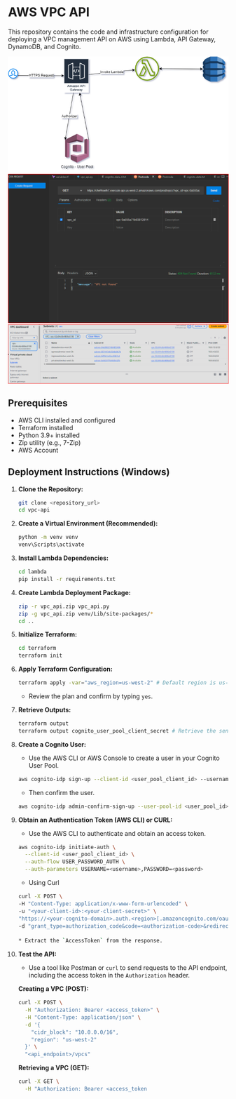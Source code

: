 # AWS VPC API

This repository contains the code and infrastructure configuration for deploying a VPC management API on AWS using Lambda, API Gateway, DynamoDB, and Cognito.

![AWS VPC API Architecture](docs/images/architecture.png)
![VPC Fetch via REST API](docs/images/vpc-not-found.png)
![VPC Creation via REST API](docs/images/vpc-created-by-post-request.png)

## Prerequisites

- AWS CLI installed and configured
- Terraform installed
- Python 3.9+ installed
- Zip utility (e.g., 7-Zip)
- AWS Account

## Deployment Instructions (Windows)

1.  **Clone the Repository:**

    ```bash
    git clone <repository_url>
    cd vpc-api
    ```

2.  **Create a Virtual Environment (Recommended):**

    ```bash
    python -m venv venv
    venv\Scripts\activate
    ```

3.  **Install Lambda Dependencies:**

    ```bash
    cd lambda
    pip install -r requirements.txt
    ```

4.  **Create Lambda Deployment Package:**

    ```bash
    zip -r vpc_api.zip vpc_api.py
    zip -g vpc_api.zip venv/Lib/site-packages/*
    cd ..
    ```

5.  **Initialize Terraform:**

    ```bash
    cd terraform
    terraform init
    ```

6.  **Apply Terraform Configuration:**

    ```bash
    terraform apply -var="aws_region=us-west-2" # Default region is us-west-2
    ```

    * Review the plan and confirm by typing `yes`.

7.  **Retrieve Outputs:**

    ```bash
    terraform output
    terraform output cognito_user_pool_client_secret # Retrieve the sensitive client secret
    ```

8.  **Create a Cognito User:**

    * Use the AWS CLI or AWS Console to create a user in your Cognito User Pool.

    ```bash
    aws cognito-idp sign-up --client-id <user_pool_client_id> --username <username> --password <password> --user-attributes Name=email,Value=<email>
    ```

    * Then confirm the user.

    ```bash
    aws cognito-idp admin-confirm-sign-up --user-pool-id <user_pool_id> --username <username>
    ```

9.  **Obtain an Authentication Token (AWS CLI) or CURL:**

    * Use the AWS CLI to authenticate and obtain an access token.

    ```bash
    aws cognito-idp initiate-auth \
      --client-id <user_pool_client_id> \
      --auth-flow USER_PASSWORD_AUTH \
      --auth-parameters USERNAME=<username>,PASSWORD=<password>
    ```
    * Using Curl
    ```bash
    curl -X POST \
    -H "Content-Type: application/x-www-form-urlencoded" \
    -u "<your-client-id>:<your-client-secret>" \
    "https://<your-cognito-domain>.auth.<region>[.amazoncognito.com/oauth2/token](https://www.google.com/search?q=https://.amazoncognito.com/oauth2/token)" \
    -d "grant_type=authorization_code&code=<authorization-code>&redirect_uri=http://localhost:3000"

    * Extract the `AccessToken` from the response.

10. **Test the API:**

    * Use a tool like Postman or `curl` to send requests to the API endpoint, including the access token in the `Authorization` header.

    **Creating a VPC (POST):**

    ```bash
    curl -X POST \
      -H "Authorization: Bearer <access_token>" \
      -H "Content-Type: application/json" \
      -d '{
        "cidr_block": "10.0.0.0/16",
        "region": "us-west-2"
      }' \
      "<api_endpoint>/vpcs"
    ```

    **Retrieving a VPC (GET):**

    ```bash
    curl -X GET \
      -H "Authorization: Bearer <access_token
